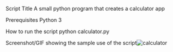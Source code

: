 Script Title
A small python program that creates a calculator app

Prerequisites
Python 3

How to run the script
python calculator.py

Screenshot/GIF showing the sample use of the script![calculator](https://user-images.githubusercontent.com/93242345/159422963-e037a838-bda2-4057-bc87-9379efaf5610.png)
